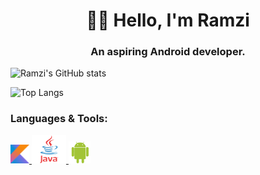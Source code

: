 <h1 align="center">👋🏻 Hello, I'm Ramzi  </h1>
<h3 align="center">An aspiring Android developer.</h3>

![Ramzi's GitHub stats](https://github-readme-stats.vercel.app/api?username=RamziJabali&count_private=true&show_icons=true&theme=synthwave)

![Top Langs](https://github-readme-stats.vercel.app/api/top-langs/?username=RamziJabali&layout=compact&hide=cmake,makefile,c&theme=synthwave)

<h3 align="left">Languages & Tools:</h3>
<p align="left"> 
<a href="https://kotlinlang.org/" target="kotlin"> <img src="https://github.com/RamziJabali/RamziJabali/blob/main/kotlin-logo.png?raw=true" alt="kotlin" width="30" height="30"/> </a> <a href="https://www.java.com/en/" target="java"> <img src="https://github.com/RamziJabali/RamziJabali/blob/main/java-60-1174953.png?raw=true" alt="java" width="55" height="45"/> <a href="https://www.android.com/" target="_blank"> <img src="https://github.com/RamziJabali/RamziJabali/blob/main/Foreman_14469798_5186_google_android.png?raw=true" alt="android" width="35" height="35"/> </a> 
</p>
